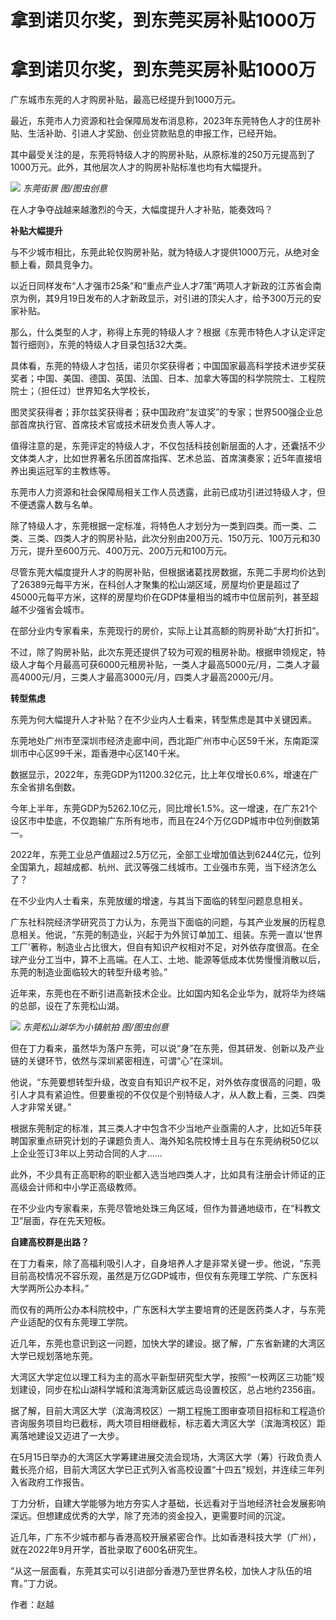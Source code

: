 # 拿到诺贝尔奖，到东莞买房补贴1000万

# 拿到诺贝尔奖，到东莞买房补贴1000万

广东城市东莞的人才购房补贴，最高已经提升到1000万元。

最近，东莞市人力资源和社会保障局发布消息称，2023年东莞特色人才的住房补贴、生活补助、引进人才奖励、创业贷款贴息的申报工作，已经开始。

其中最受关注的是，东莞将特级人才的购房补贴，从原标准的250万元提高到了1000万元。此外，其他层次人才的购房补贴标准也均有大幅提升。

![](https://inews.gtimg.com/news_bt/OlltibgsCPxyn0y3IAfXSVmIf6aifpLu6QhSO5IrwzeXQAA/1000)
_东莞街景 图/图虫创意_

在人才争夺战越来越激烈的今天，大幅度提升人才补贴，能奏效吗？

**补贴大幅提升**

与不少城市相比，东莞此轮仅购房补贴，就为特级人才提供1000万元，从绝对金额上看，颇具竞争力。

以近日同样发布“人才强市25条”和“重点产业人才7策”两项人才新政的江苏省会南京为例，其9月19日发布的人才新政显示，对引进的顶尖人才，给予300万元的安家补贴。

那么，什么类型的人才，称得上东莞的特级人才？根据《东莞市特色人才认定评定暂行细则》，东莞的特级人才目录包括32大类。

具体看，东莞的特级人才包括，诺贝尔奖获得者；中国国家最高科学技术进步奖获奖者；中国、美国、德国、英国、法国、日本、加拿大等国的科学院院士、工程院院士；（担任过）世界知名大学校长，

图灵奖获得者；菲尔兹奖获得者；获中国政府“友谊奖”的专家；世界500强企业总部首席执行官、首席技术官或技术研发负责人等人才。

值得注意的是，东莞评定的特级人才，不仅包括科技创新层面的人才，还囊括不少文体类人才，比如世界著名乐团首席指挥、艺术总监、首席演奏家；近5年直接培养出奥运冠军的主教练等。

东莞市人力资源和社会保障局相关工作人员透露，此前已成功引进过特级人才，但不便透露人数与名单。

除了特级人才，东莞根据一定标准，将特色人才划分为一类到四类。而一类、二类、三类、四类人才的购房补贴，此次分别由200万元、150万元、100万元和30万元，提升至600万元、400万元、200万元和100万元。

尽管东莞大幅度提升人才的购房补贴，但根据诸葛找房数据，东莞二手房均价达到了26389元每平方米，在科创人才聚集的松山湖区域，房屋均价更是超过了45000元每平方米，这样的房屋均价在GDP体量相当的城市中位居前列，甚至超越不少强省会城市。

在部分业内专家看来，东莞现行的房价，实际上让其高额的购房补助“大打折扣”。

不过，除了购房补贴，此次东莞还提供了较为可观的租房补助。根据申领规定，特级人才每个月最高可获6000元租房补贴，一类人才最高5000元/月，二类人才最高4000元/月，三类人才最高3000元/月，四类人才最高2000元/月。

**转型焦虑**

东莞为何大幅提升人才补贴？在不少业内人士看来，转型焦虑是其中关键因素。

东莞地处广州市至深圳市经济走廊中间，西北距广州市中心区59千米，东南距深圳市中心区99千米，距香港中心区140千米。

数据显示，2022年，东莞GDP为11200.32亿元，比上年仅增长0.6%，增速在广东全省排名倒数。

今年上半年，东莞GDP为5262.10亿元，同比增长1.5%。这一增速，在广东21个设区市中垫底，不仅跑输广东所有地市，而且在24个万亿GDP城市中位列倒数第一。

2022年，东莞工业总产值超过2.5万亿元，全部工业增加值达到6244亿元，位列全国第九，超越成都、杭州、武汉等强二线城市。工业强市东莞，当下经济怎么了？

在不少业内人士看来，东莞放缓的增速，与其当下面临的转型问题息息相关。

广东社科院经济学研究员丁力认为，东莞当下面临的问题，与其产业发展的历程息息相关。他说，“东莞的制造业，兴起于为外贸订单加工、组装。东莞一直以‘世界工厂’著称，制造业占比很大，但自有知识产权相对不足，对外依存度很高。在全球产业分工当中，算不上高端。在人工、土地、能源等低成本优势慢慢消散以后，东莞的制造业面临较大的转型升级考验。”

近年来，东莞也在不断引进高新技术企业。比如国内知名企业华为，就将华为终端的总部，设在了东莞松山湖。

![](https://inews.gtimg.com/news_bt/OGqoaHhHG3S3S8e4wf23ST0vhKs3IW3DQWbemSEROizzgAA/1000)
_东莞松山湖华为小镇航拍 图/图虫创意_

但在丁力看来，虽然华为落户东莞，可以说“身”在东莞，但其研发、创新以及产业链的关键环节，依然与深圳紧密相连，可谓“心”在深圳。

他说，“东莞要想转型升级，改变自有知识产权不足，对外依存度很高的问题，吸引人才具有紧迫性。但要重视的不仅仅是个别特级人才，从人数上看，三类、四类人才非常关键。”

根据东莞制定的标准，其三类人才中包含不少当地产业亟需的人才，比如近5年获聘国家重点研究计划的子课题负责人、海外知名院校博士且与在东莞纳税50亿以上企业签订3年以上劳动合同的人才……

此外，不少具有正高职称的职业都入选当地四类人才，比如具有注册会计师证的正高级会计师和中小学正高级教师。

在不少业内专家看来，东莞尽管地处珠三角区域，但作为普通地级市，在“科教文卫”层面，存在先天短板。

**自建高校群是出路？**

在丁力看来，除了高福利吸引人才，自身培养人才是非常关键一步。他说，“东莞目前高校情况不容乐观，虽然是万亿GDP城市，但仅有东莞理工学院、广东医科大学两所公办本科。”

而仅有的两所公办本科院校中，广东医科大学主要培育的还是医药类人才，与东莞产业适配的仅有东莞理工学院。

近几年，东莞也意识到这一问题，加快大学的建设。据了解，广东省新建的大湾区大学已规划落地东莞。

大湾区大学定位以理工科为主的高水平新型研究型大学，按照“一校两区三功能”规划建设，同步在松山湖科学城和滨海湾新区威远岛设置校区，总占地约2356亩。

据了解，目前大湾区大学（滨海湾校区）一期工程施工图审查项目招标和工程造价咨询服务项目均已截标，两大项目相继截标，标志着大湾区大学（滨海湾校区）距离落地建设又迈进了一大步。

在5月15日举办的大湾区大学筹建进展交流会现场，大湾区大学（筹）行政负责人戴长亮介绍，目前大湾区大学已正式列入省高校设置“十四五”规划，并连续三年列入省政府工作报告。

丁力分析，自建大学能够为地方夯实人才基础，长远看对于当地经济社会发展影响深远。但想建成优秀的大学，除了充沛的资金投入，更需要时间的沉淀。

近几年，广东不少城市都与香港高校开展紧密合作。比如香港科技大学（广州），就在2022年9月开学，首批录取了600名研究生。

“从这一层面看，东莞其实可以引进部分香港乃至世界名校，加快人才队伍的培育。”丁力说。

作者：赵越

